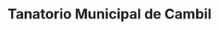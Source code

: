 ---
title: "Tanatorio Municipal de Cambil"
url: /cambil/tanatorio-municipal-de-cambil/
shop: directores de funerarias
---